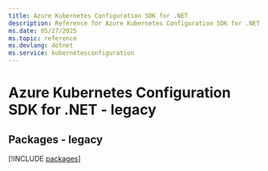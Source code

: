 ```yaml
---
title: Azure Kubernetes Configuration SDK for .NET
description: Reference for Azure Kubernetes Configuration SDK for .NET
ms.date: 05/27/2025
ms.topic: reference
ms.devlang: dotnet
ms.service: kubernetesconfiguration
---
```

# Azure Kubernetes Configuration SDK for .NET - legacy
## Packages - legacy
[!INCLUDE [packages](kubernetes-configuration-index.md)]